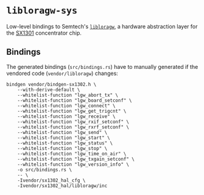 # `libloragw-sys`

Low-level bindings to Semtech's
[`libloragw`](https://github.com/Lora-net/lora_gateway/tree/master/libloragw),
a hardware abstraction layer for the
[SX1301](https://www.semtech.com/products/wireless-rf/lora-gateways/sx1301)
concentrator chip.

## Bindings

The generated bindings (`src/bindings.rs`) have to manually generated
if the vendored code (`vendor/libloragw`) changes:

```
bindgen vendor/bindgen-sx1302.h \
    --with-derive-default \
    --whitelist-function "lgw_abort_tx" \
    --whitelist-function "lgw_board_setconf" \
    --whitelist-function "lgw_connect" \
    --whitelist-function "lgw_get_trigcnt" \
    --whitelist-function "lgw_receive" \
    --whitelist-function "lgw_rxif_setconf" \
    --whitelist-function "lgw_rxrf_setconf" \
    --whitelist-function "lgw_send" \
    --whitelist-function "lgw_start" \
    --whitelist-function "lgw_status" \
    --whitelist-function "lgw_stop" \
    --whitelist-function "lgw_time_on_air" \
    --whitelist-function "lgw_txgain_setconf" \
    --whitelist-function "lgw_version_info" \
    -o src/bindings.rs \
    -- \
    -Ivendor/sx1302_hal_cfg \
    -Ivendor/sx1302_hal/libloragw/inc
```
